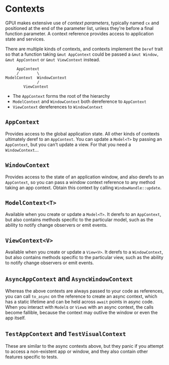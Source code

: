 # Contexts

GPUI makes extensive use of _context parameters_, typically named `cx` and positioned at the end of the parameter list, unless they're before a final function parameter. A context reference provides access to application state and services.

There are multiple kinds of contexts, and contexts implement the `Deref` trait so that a function taking `&mut AppContext` could be passed a `&mut Window, &mut AppContext` or `&mut ViewContext` instead.

```
     AppContext
     /        \
ModelContext  WindowContext
              /
        ViewContext
```

- The `AppContext` forms the root of the hierarchy
- `ModelContext` and `WindowContext` both dereference to `AppContext`
- `ViewContext` dereferences to `WindowContext`

## `AppContext`

Provides access to the global application state. All other kinds of contexts ultimately deref to an `AppContext`. You can update a `Model<T>` by passing an `AppContext`, but you can't update a view. For that you need a `WindowContext`...

## `WindowContext`

Provides access to the state of an application window, and also derefs to an `AppContext`, so you can pass a window context reference to any method taking an app context. Obtain this context by calling `WindowHandle::update`.

## `ModelContext<T>`

Available when you create or update a `Model<T>`. It derefs to an `AppContext`, but also contains methods specific to the particular model, such as the ability to notify change observers or emit events.

## `ViewContext<V>`

Available when you create or update a `View<V>`. It derefs to a `WindowContext`, but also contains methods specific to the particular view, such as the ability to notify change observers or emit events.

## `AsyncAppContext` and `AsyncWindowContext`

Whereas the above contexts are always passed to your code as references, you can call `to_async` on the reference to create an async context, which has a static lifetime and can be held across `await` points in async code. When you interact with `Model`s or `View`s with an async context, the calls become fallible, because the context may outlive the window or even the app itself.

## `TestAppContext` and `TestVisualContext`

These are similar to the async contexts above, but they panic if you attempt to access a non-existent app or window, and they also contain other features specific to tests.

